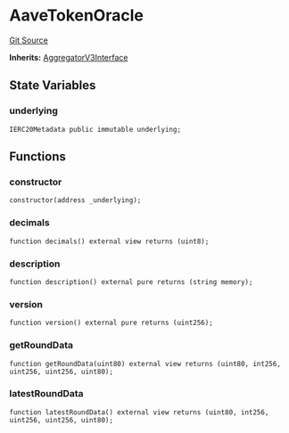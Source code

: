 # AaveTokenOracle
[Git Source](https://github.com/Level-Money/contracts/blob/8e1575e7e26fdc58ac15be6578d36ba7aa02390c/src/v2/oracles/AaveTokenOracle.sol)

**Inherits:**
[AggregatorV3Interface](/src/v1/interfaces/AggregatorV3Interface.sol/interface.AggregatorV3Interface.md)


## State Variables
### underlying

```solidity
IERC20Metadata public immutable underlying;
```


## Functions
### constructor


```solidity
constructor(address _underlying);
```

### decimals


```solidity
function decimals() external view returns (uint8);
```

### description


```solidity
function description() external pure returns (string memory);
```

### version


```solidity
function version() external pure returns (uint256);
```

### getRoundData


```solidity
function getRoundData(uint80) external view returns (uint80, int256, uint256, uint256, uint80);
```

### latestRoundData


```solidity
function latestRoundData() external view returns (uint80, int256, uint256, uint256, uint80);
```

